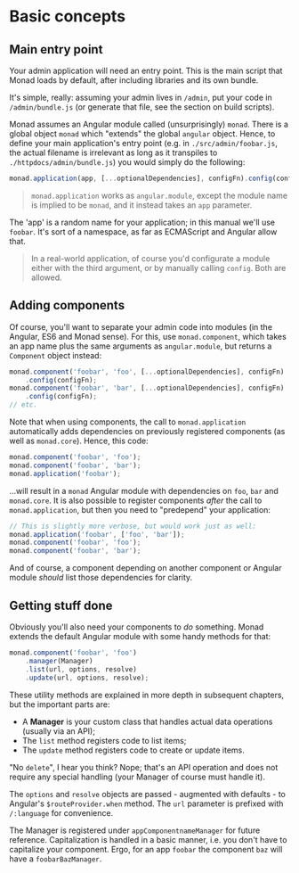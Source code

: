 # Basic concepts

## Main entry point
Your admin application will need an entry point. This is the main script that
Monad loads by default, after including libraries and its own bundle.

It's simple, really: assuming your admin lives in `/admin`, put your code in
`/admin/bundle.js` (or generate that file, see the section on build scripts).

Monad assumes an Angular module called (unsurprisingly) `monad`. There is a
global object `monad` which "extends" the global `angular` object. Hence, to
define your main application's entry point (e.g. in `./src/admin/foobar.js`, the
actual filename is irrelevant as long as it transpiles to
`./httpdocs/admin/bundle.js`) you would simply do the following:

```javascript
monad.application(app, [...optionalDependencies], configFn).config(configFn);
```

> `monad.application` works as `angular.module`, except the module name is
> implied to be `monad`, and it instead takes an `app` parameter.

The 'app' is a random name for your application; in this manual we'll use
`foobar`. It's sort of a namespace, as far as ECMAScript and Angular allow that.

> In a real-world application, of course you'd configurate a module either with
> the third argument, or by manually calling `config`. Both are allowed.

## Adding components
Of course, you'll want to separate your admin code into modules (in the Angular,
ES6 and Monad sense). For this, use `monad.component`, which takes an app name
plus the same arguments as `angular.module`, but returns a `Component` object
instead:

```javascript
monad.component('foobar', 'foo', [...optionalDependencies], configFn)
    .config(configFn);
monad.component('foobar', 'bar', [...optionalDependencies], configFn)
    .config(configFn);
// etc.
```

Note that when using components, the call to `monad.application` automatically
adds dependencies on previously registered components (as well as `monad.core`).
Hence, this code:

```javascript
monad.component('foobar', 'foo');
monad.component('foobar', 'bar');
monad.application('foobar');
```

...will result in a `monad` Angular module with dependencies on `foo`, `bar` and
`monad.core`. It is also possible to register components _after_ the call to
`monad.application`, but then you need to "predepend" your application:

```javascript
// This is slightly more verbose, but would work just as well:
monad.application('foobar', ['foo', 'bar']);
monad.component('foobar', 'foo');
monad.component('foobar', 'bar');
```

And of course, a component depending on another component or Angular module
_should_ list those dependencies for clarity.

## Getting stuff done
Obviously you'll also need your components to _do_ something. Monad extends the
default Angular module with some handy methods for that:

```javascript
monad.component('foobar', 'foo')
    .manager(Manager)
    .list(url, options, resolve)
    .update(url, options, resolve);
```

These utility methods are explained in more depth in subsequent chapters, but
the important parts are:

- A **Manager** is your custom class that handles actual data operations
  (usually via an API);
- The `list` method registers code to list items;
- The `update` method registers code to create or update items.

"No `delete`", I hear you think? Nope; that's an API operation and does not
require any special handling (your Manager of course must handle it).

The `options` and `resolve` objects are passed - augmented with defaults - to
Angular's `$routeProvider.when` method. The `url` parameter is prefixed with
`/:language` for convenience.

The Manager is registered under `appComponentnameManager` for future reference.
Capitalization is handled in a basic manner, i.e. you don't have to capitalize
your component. Ergo, for an app `foobar` the component `baz` will have a
`foobarBazManager`.

